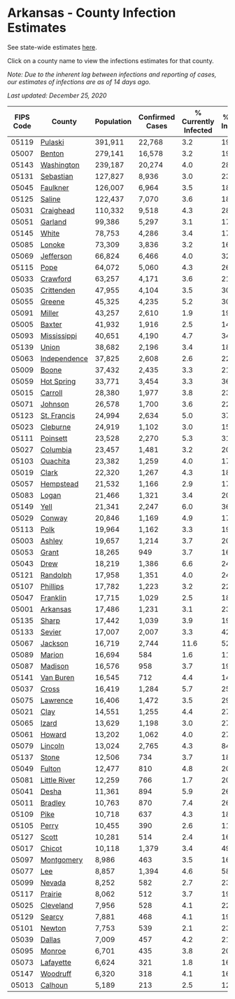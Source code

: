 # Arkansas - County Infection Estimates

See state-wide estimates [here](/infections/us-ar).

Click on a county name to view the infections estimates for that county.

*Note: Due to the inherent lag between infections and reporting of cases, our estimates of infections are as of 14 days ago.*

*Last updated: December 25, 2020*

|   FIPS Code |                       County |   Population |   Confirmed Cases |   % Currently Infected |   % Total Infected |
|-------------|------------------------------|--------------|-------------------|------------------------|--------------------|
|       05119 |           [Pulaski](pulaski) |      391,911 |            22,768 |                    3.2 |               19.6 |
|       05007 |             [Benton](benton) |      279,141 |            16,578 |                    3.2 |               19.9 |
|       05143 |     [Washington](washington) |      239,187 |            20,274 |                    4.0 |               28.8 |
|       05131 |       [Sebastian](sebastian) |      127,827 |             8,936 |                    3.0 |               23.4 |
|       05045 |         [Faulkner](faulkner) |      126,007 |             6,964 |                    3.5 |               18.2 |
|       05125 |             [Saline](saline) |      122,437 |             7,070 |                    3.6 |               18.9 |
|       05031 |       [Craighead](craighead) |      110,332 |             9,518 |                    4.3 |               28.1 |
|       05051 |           [Garland](garland) |       99,386 |             5,297 |                    3.1 |               17.7 |
|       05145 |               [White](white) |       78,753 |             4,286 |                    3.4 |               17.3 |
|       05085 |             [Lonoke](lonoke) |       73,309 |             3,836 |                    3.2 |               16.9 |
|       05069 |       [Jefferson](jefferson) |       66,824 |             6,466 |                    4.0 |               32.6 |
|       05115 |                 [Pope](pope) |       64,072 |             5,060 |                    4.3 |               26.3 |
|       05033 |         [Crawford](crawford) |       63,257 |             4,171 |                    3.6 |               21.6 |
|       05035 |     [Crittenden](crittenden) |       47,955 |             4,104 |                    3.5 |               30.0 |
|       05055 |             [Greene](greene) |       45,325 |             4,235 |                    5.2 |               30.1 |
|       05091 |             [Miller](miller) |       43,257 |             2,610 |                    1.9 |               19.7 |
|       05005 |             [Baxter](baxter) |       41,932 |             1,916 |                    2.5 |               14.5 |
|       05093 |   [Mississippi](mississippi) |       40,651 |             4,190 |                    4.7 |               34.5 |
|       05139 |               [Union](union) |       38,682 |             2,196 |                    3.4 |               18.7 |
|       05063 | [Independence](independence) |       37,825 |             2,608 |                    2.6 |               22.7 |
|       05009 |               [Boone](boone) |       37,432 |             2,435 |                    3.3 |               21.0 |
|       05059 |     [Hot Spring](hot-spring) |       33,771 |             3,454 |                    3.3 |               36.1 |
|       05015 |           [Carroll](carroll) |       28,380 |             1,977 |                    3.8 |               23.0 |
|       05071 |           [Johnson](johnson) |       26,578 |             1,700 |                    3.6 |               22.1 |
|       05123 |   [St. Francis](st.-francis) |       24,994 |             2,634 |                    5.0 |               37.6 |
|       05023 |         [Cleburne](cleburne) |       24,919 |             1,102 |                    3.0 |               15.7 |
|       05111 |         [Poinsett](poinsett) |       23,528 |             2,270 |                    5.3 |               31.1 |
|       05027 |         [Columbia](columbia) |       23,457 |             1,481 |                    3.2 |               20.4 |
|       05103 |         [Ouachita](ouachita) |       23,382 |             1,259 |                    4.0 |               17.2 |
|       05019 |               [Clark](clark) |       22,320 |             1,267 |                    4.3 |               18.9 |
|       05057 |       [Hempstead](hempstead) |       21,532 |             1,166 |                    2.9 |               17.7 |
|       05083 |               [Logan](logan) |       21,466 |             1,321 |                    3.4 |               20.4 |
|       05149 |                 [Yell](yell) |       21,341 |             2,247 |                    6.0 |               36.9 |
|       05029 |             [Conway](conway) |       20,846 |             1,169 |                    4.9 |               17.9 |
|       05113 |                 [Polk](polk) |       19,964 |             1,162 |                    3.3 |               19.1 |
|       05003 |             [Ashley](ashley) |       19,657 |             1,214 |                    3.7 |               20.6 |
|       05053 |               [Grant](grant) |       18,265 |               949 |                    3.7 |               16.6 |
|       05043 |                 [Drew](drew) |       18,219 |             1,386 |                    6.6 |               24.7 |
|       05121 |         [Randolph](randolph) |       17,958 |             1,351 |                    4.0 |               24.7 |
|       05107 |         [Phillips](phillips) |       17,782 |             1,223 |                    3.2 |               22.9 |
|       05047 |         [Franklin](franklin) |       17,715 |             1,029 |                    2.5 |               18.9 |
|       05001 |         [Arkansas](arkansas) |       17,486 |             1,231 |                    3.1 |               23.0 |
|       05135 |               [Sharp](sharp) |       17,442 |             1,039 |                    3.9 |               19.1 |
|       05133 |             [Sevier](sevier) |       17,007 |             2,007 |                    3.3 |               42.3 |
|       05067 |           [Jackson](jackson) |       16,719 |             2,744 |                   11.6 |               52.6 |
|       05089 |             [Marion](marion) |       16,694 |               584 |                    1.6 |               11.2 |
|       05087 |           [Madison](madison) |       16,576 |               958 |                    3.7 |               19.4 |
|       05141 |       [Van Buren](van-buren) |       16,545 |               712 |                    4.4 |               14.2 |
|       05037 |               [Cross](cross) |       16,419 |             1,284 |                    5.7 |               25.6 |
|       05075 |         [Lawrence](lawrence) |       16,406 |             1,472 |                    3.5 |               29.4 |
|       05021 |                 [Clay](clay) |       14,551 |             1,255 |                    4.4 |               27.9 |
|       05065 |               [Izard](izard) |       13,629 |             1,198 |                    3.0 |               27.7 |
|       05061 |             [Howard](howard) |       13,202 |             1,062 |                    4.0 |               27.4 |
|       05079 |           [Lincoln](lincoln) |       13,024 |             2,765 |                    4.3 |               84.0 |
|       05137 |               [Stone](stone) |       12,506 |               734 |                    3.7 |               18.4 |
|       05049 |             [Fulton](fulton) |       12,477 |               810 |                    4.8 |               20.3 |
|       05081 | [Little River](little-river) |       12,259 |               766 |                    1.7 |               20.6 |
|       05041 |               [Desha](desha) |       11,361 |               894 |                    5.9 |               26.1 |
|       05011 |           [Bradley](bradley) |       10,763 |               870 |                    7.4 |               26.9 |
|       05109 |                 [Pike](pike) |       10,718 |               637 |                    4.3 |               18.4 |
|       05105 |               [Perry](perry) |       10,455 |               390 |                    2.6 |               11.9 |
|       05127 |               [Scott](scott) |       10,281 |               514 |                    2.4 |               16.2 |
|       05017 |             [Chicot](chicot) |       10,118 |             1,379 |                    3.4 |               49.0 |
|       05097 |     [Montgomery](montgomery) |        8,986 |               463 |                    3.5 |               16.5 |
|       05077 |                   [Lee](lee) |        8,857 |             1,394 |                    4.6 |               58.3 |
|       05099 |             [Nevada](nevada) |        8,252 |               582 |                    2.7 |               23.4 |
|       05117 |           [Prairie](prairie) |        8,062 |               512 |                    3.7 |               19.9 |
|       05025 |       [Cleveland](cleveland) |        7,956 |               528 |                    4.1 |               22.5 |
|       05129 |             [Searcy](searcy) |        7,881 |               468 |                    4.1 |               19.3 |
|       05101 |             [Newton](newton) |        7,753 |               539 |                    2.1 |               23.0 |
|       05039 |             [Dallas](dallas) |        7,009 |               457 |                    4.2 |               21.0 |
|       05095 |             [Monroe](monroe) |        6,701 |               435 |                    3.8 |               20.8 |
|       05073 |       [Lafayette](lafayette) |        6,624 |               321 |                    1.8 |               16.0 |
|       05147 |         [Woodruff](woodruff) |        6,320 |               318 |                    4.1 |               16.0 |
|       05013 |           [Calhoun](calhoun) |        5,189 |               213 |                    2.5 |               12.9 |
